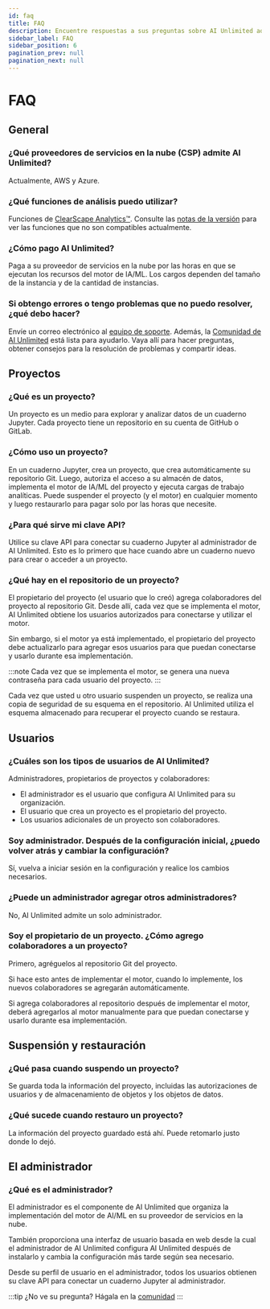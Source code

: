 ```yaml
---
id: faq
title: FAQ
description: Encuentre respuestas a sus preguntas sobre AI Unlimited aquí.
sidebar_label: FAQ
sidebar_position: 6
pagination_prev: null
pagination_next: null
---
```


# FAQ


## General

### ¿Qué proveedores de servicios en la nube (CSP) admite AI Unlimited?
Actualmente, AWS y Azure.

### ¿Qué funciones de análisis puedo utilizar?
Funciones de [ClearScape Analytics™](https://docs.teradata.com/access/sources/dita/topic?dita:mapPath=phg1621910019905.ditamap&dita:ditavalPath=pny1626732985837.ditaval&dita:topicPath=gma1702668333653.dita). Consulte las [notas de la versión](./whats-new/release-notes.md) para ver las funciones que no son compatibles actualmente.

### ¿Cómo pago AI Unlimited?
Paga a su proveedor de servicios en la nube por las horas en que se ejecutan los recursos del motor de IA/ML. Los cargos dependen del tamaño de la instancia y de la cantidad de instancias.

### Si obtengo errores o tengo problemas que no puedo resolver, ¿qué debo hacer?
Envíe un correo electrónico al <a href="mailto:aiunlimited.support@Teradata.com">equipo de soporte</a>. Además, la [Comunidad de AI Unlimited](https://support.teradata.com/community?id=community_forum&sys_id=b0aba91597c329d0e6d2bd8c1253affa) está lista para ayudarlo. Vaya allí para hacer preguntas, obtener consejos para la resolución de problemas y compartir ideas.


## Proyectos

### ¿Qué es un proyecto?
Un proyecto es un medio para explorar y analizar datos de un cuaderno Jupyter. Cada proyecto tiene un repositorio en su cuenta de GitHub o GitLab.

### ¿Cómo uso un proyecto?
En un cuaderno Jupyter, crea un proyecto, que crea automáticamente su repositorio Git. Luego, autoriza el acceso a su almacén de datos, implementa el motor de IA/ML del proyecto y ejecuta cargas de trabajo analíticas. Puede suspender el proyecto (y el motor) en cualquier momento y luego restaurarlo para pagar solo por las horas que necesite.

### ¿Para qué sirve mi clave API?
Utilice su clave API para conectar su cuaderno Jupyter al administrador de AI Unlimited. Esto es lo primero que hace cuando abre un cuaderno nuevo para crear o acceder a un proyecto.

### ¿Qué hay en el repositorio de un proyecto?
El propietario del proyecto (el usuario que lo creó) agrega colaboradores del proyecto al repositorio Git. Desde allí, cada vez que se implementa el motor, AI Unlimited obtiene los usuarios autorizados para conectarse y utilizar el motor. 

Sin embargo, si el motor ya está implementado, el propietario del proyecto debe actualizarlo para agregar esos usuarios para que puedan conectarse y usarlo durante esa implementación.

:::note
Cada vez que se implementa el motor, se genera una nueva contraseña para cada usuario del proyecto.
:::

Cada vez que usted u otro usuario suspenden un proyecto, se realiza una copia de seguridad de su esquema en el repositorio. AI Unlimited utiliza el esquema almacenado para recuperar el proyecto cuando se restaura.


## Usuarios

### ¿Cuáles son los tipos de usuarios de AI Unlimited?
Administradores, propietarios de proyectos y colaboradores:
- El administrador es el usuario que configura AI Unlimited para su organización. 
- El usuario que crea un proyecto es el propietario del proyecto. 
- Los usuarios adicionales de un proyecto son colaboradores.

### Soy administrador. Después de la configuración inicial, ¿puedo volver atrás y cambiar la configuración?
Sí, vuelva a iniciar sesión en la configuración y realice los cambios necesarios.


### ¿Puede un administrador agregar otros administradores?
No, AI Unlimited admite un solo administrador.

### Soy el propietario de un proyecto. ¿Cómo agrego colaboradores a un proyecto?
Primero, agréguelos al repositorio Git del proyecto. 

Si hace esto antes de implementar el motor, cuando lo implemente, los nuevos colaboradores se agregarán automáticamente. 

Si agrega colaboradores al repositorio después de implementar el motor, deberá agregarlos al motor manualmente para que puedan conectarse y usarlo durante esa implementación.


## Suspensión y restauración 

### ¿Qué pasa cuando suspendo un proyecto?
Se guarda toda la información del proyecto, incluidas las autorizaciones de usuarios y de almacenamiento de objetos y los objetos de datos.

### ¿Qué sucede cuando restauro un proyecto?
La información del proyecto guardado está ahí. Puede retomarlo justo donde lo dejó.


## El administrador

### ¿Qué es el administrador?
El administrador es el componente de AI Unlimited que organiza la implementación del motor de AI/ML en su proveedor de servicios en la nube. 

También proporciona una interfaz de usuario basada en web desde la cual el administrador de AI Unlimited configura AI Unlimited después de instalarlo y cambia la configuración más tarde según sea necesario. 

Desde su perfil de usuario en el administrador, todos los usuarios obtienen su clave API para conectar un cuaderno Jupyter al administrador.

:::tip
¿No ve su pregunta? Hágala en la [comunidad](https://support.teradata.com/community?id=community_forum&sys_id=b0aba91597c329d0e6d2bd8c1253affa)
:::




